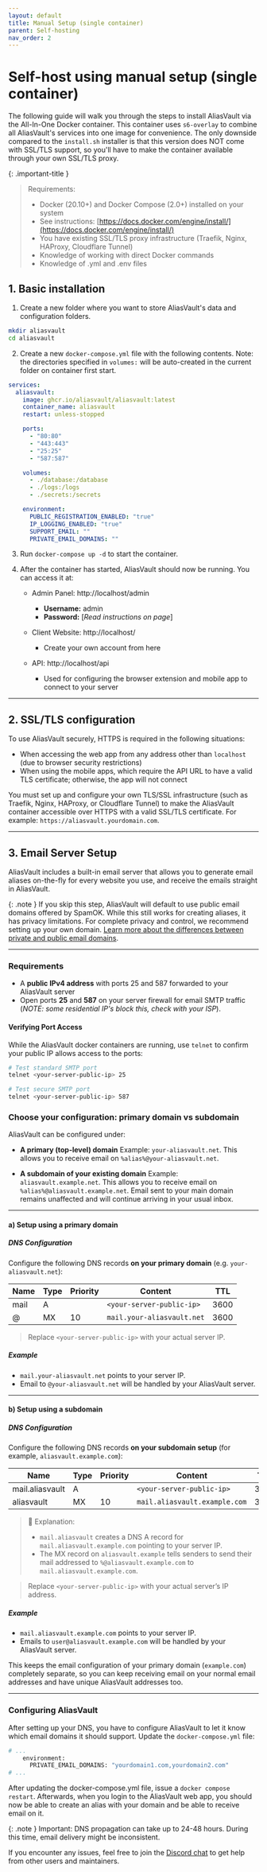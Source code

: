 ```yaml
---
layout: default
title: Manual Setup (single container)
parent: Self-hosting
nav_order: 2
---
```


# Self-host using manual setup (single container)
The following guide will walk you through the steps to install AliasVault via the All-In-One Docker container. This container uses `s6-overlay` to combine all AliasVault's services into one image for convenience. The only downside compared to the `install.sh` installer is that this version does NOT come with SSL/TLS support, so you'll have to make the container available through your own SSL/TLS proxy.

{: .important-title }
> Requirements:
> - Docker (20.10+) and Docker Compose (2.0+) installed on your system
>  - See instructions: [https://docs.docker.com/engine/install/](https://docs.docker.com/engine/install/)
> - You have existing SSL/TLS proxy infrastructure (Traefik, Nginx, HAProxy, Cloudflare Tunnel)
> - Knowledge of working with direct Docker commands
> - Knowledge of .yml and .env files

## 1. Basic installation
1. Create a new folder where you want to store AliasVault's data and configuration folders.
```bash
mkdir aliasvault
cd aliasvault
```
2. Create a new `docker-compose.yml` file with the following contents. Note: the directories specified in `volumes:` will be auto-created in the current folder on container first start.

```yaml
services:
  aliasvault:
    image: ghcr.io/aliasvault/aliasvault:latest
    container_name: aliasvault
    restart: unless-stopped

    ports:
      - "80:80"
      - "443:443"
      - "25:25"
      - "587:587"

    volumes:
      - ./database:/database
      - ./logs:/logs
      - ./secrets:/secrets

    environment:
      PUBLIC_REGISTRATION_ENABLED: "true"
      IP_LOGGING_ENABLED: "true"
      SUPPORT_EMAIL: ""
      PRIVATE_EMAIL_DOMAINS: ""
```
3. Run `docker-compose up -d` to start the container.
4. After the container has started, AliasVault should now be running. You can access it at:

    - Admin Panel: http://localhost/admin
        - **Username:** admin
        - **Password:** [*Read instructions on page*]

    - Client Website: http://localhost/
        - Create your own account from here

    - API: http://localhost/api
        - Used for configuring the browser extension and mobile app to connect to your server

---

## 2. SSL/TLS configuration
To use AliasVault securely, HTTPS is required in the following situations:
- When accessing the web app from any address other than `localhost` (due to browser security restrictions)
- When using the mobile apps, which require the API URL to have a valid TLS certificate; otherwise, the app will not connect

You must set up and configure your own TLS/SSL infrastructure (such as Traefik, Nginx, HAProxy, or Cloudflare Tunnel) to make the AliasVault container accessible over HTTPS with a valid SSL/TLS certificate. For example: `https://aliasvault.yourdomain.com`.

---

## 3. Email Server Setup

AliasVault includes a built-in email server that allows you to generate email aliases on-the-fly for every website you use, and receive the emails straight in AliasVault.

{: .note }
If you skip this step, AliasVault will default to use public email domains offered by SpamOK. While this still works for creating aliases, it has privacy limitations. For complete privacy and control, we recommend setting up your own domain.
[Learn more about the differences between private and public email domains](../misc/private-vs-public-email.md).

---

### Requirements
- A **public IPv4 address** with ports 25 and 587 forwarded to your AliasVault server
- Open ports **25** and **587** on your server firewall for email SMTP traffic (*NOTE: some residential IP's block this, check with your ISP*).

#### Verifying Port Access

While the AliasVault docker containers are running, use `telnet` to confirm your public IP allows access to the ports:

```bash
# Test standard SMTP port
telnet <your-server-public-ip> 25

# Test secure SMTP port
telnet <your-server-public-ip> 587
```

### Choose your configuration: primary domain vs subdomain

AliasVault can be configured under:

- **A primary (top-level) domain**
  Example: `your-aliasvault.net`. This allows you to receive email on `%alias%@your-aliasvault.net`.

- **A subdomain of your existing domain**
  Example: `aliasvault.example.net`. This allows you to receive email on `%alias%@aliasvault.example.net`. Email sent to your main domain remains unaffected and will continue arriving in your usual inbox.

---

#### a) Setup using a primary domain

##### DNS Configuration

Configure the following DNS records **on your primary domain** (e.g. `your-aliasvault.net`):

| Name | Type | Priority | Content                   | TTL |
|------|------|----------|---------------------------|-----|
| mail | A    |          | `<your-server-public-ip>` | 3600 |
| @    | MX   | 10       | `mail.your-aliasvault.net`| 3600 |

> Replace `<your-server-public-ip>` with your actual server IP.

##### Example

- `mail.your-aliasvault.net` points to your server IP.
- Email to `@your-aliasvault.net` will be handled by your AliasVault server.

---

#### b) Setup using a subdomain

##### DNS Configuration

Configure the following DNS records **on your subdomain setup** (for example, `aliasvault.example.com`):

| Name                     | Type | Priority | Content                       | TTL |
|---------------------------|------|----------|-------------------------------|-----|
| mail.aliasvault           | A    |          | `<your-server-public-ip>`     | 3600 |
| aliasvault    | MX   | 10       | `mail.aliasvault.example.com` | 3600 |

> 🔹 Explanation:
> - `mail.aliasvault` creates a DNS A record for `mail.aliasvault.example.com` pointing to your server IP.
> - The MX record on `aliasvault.example` tells senders to send their mail addressed to `%@aliasvault.example.com` to `mail.aliasvault.example.com`.

> Replace `<your-server-public-ip>` with your actual server’s IP address.

##### Example

- `mail.aliasvault.example.com` points to your server IP.
- Emails to `user@aliasvault.example.com` will be handled by your AliasVault server.

This keeps the email configuration of your primary domain (`example.com`) completely separate, so you can keep receiving email on your normal email addresses and have unique AliasVault addresses too.

---

### Configuring AliasVault
After setting up your DNS, you have to configure AliasVault to let it know which email domains it should support. Update the `docker-compose.yml` file:

```bash
# ...
    environment:
      PRIVATE_EMAIL_DOMAINS: "yourdomain1.com,yourdomain2.com"
# ...
```

After updating the docker-compose.yml file, issue a `docker compose restart`. Afterwards, when you login to the AliasVault web app, you should now be able to create an alias with your domain and be able to receive email on it.

{: .note }
Important: DNS propagation can take up to 24-48 hours. During this time, email delivery might be inconsistent.

If you encounter any issues, feel free to join the [Discord chat](https://discord.gg/DsaXMTEtpF) to get help from other users and maintainers.